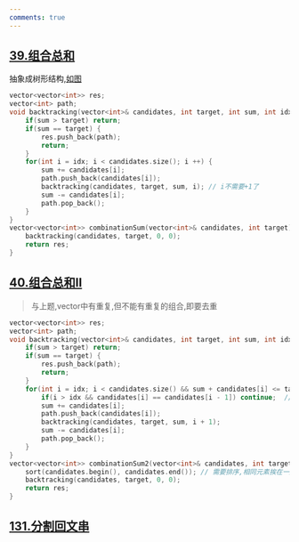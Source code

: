 ```yaml
---
comments: true
---
```


## [39.组合总和](https://leetcode.cn/problems/combination-sum/)

抽象成树形结构,[如图](https://code-thinking-1253855093.file.myqcloud.com/pics/20201223170730367.png)
```cpp linenums="1"
vector<vector<int>> res;
vector<int> path;
void backtracking(vector<int>& candidates, int target, int sum, int idx) {
    if(sum > target) return;
    if(sum == target) {
        res.push_back(path);
        return;
    }
    for(int i = idx; i < candidates.size(); i ++) { 
        sum += candidates[i];
        path.push_back(candidates[i]);
        backtracking(candidates, target, sum, i); // i不需要+1了
        sum -= candidates[i];
        path.pop_back();
    }
}
vector<vector<int>> combinationSum(vector<int>& candidates, int target) {
    backtracking(candidates, target, 0, 0);
    return res;
}
```

## [40.组合总和II](https://leetcode.cn/problems/combination-sum-ii/)

> 与上题,vector中有重复,但不能有重复的组合,即要去重

```cpp linenums="1"
vector<vector<int>> res;
vector<int> path;
void backtracking(vector<int>& candidates, int target, int sum, int idx) {
    if(sum > target) return;
    if(sum == target) {
        res.push_back(path);
        return;
    }
    for(int i = idx; i < candidates.size() && sum + candidates[i] <= target; i ++) {
        if(i > idx && candidates[i] == candidates[i - 1]) continue;  // 去重
        sum += candidates[i];
        path.push_back(candidates[i]);
        backtracking(candidates, target, sum, i + 1);
        sum -= candidates[i];
        path.pop_back();
    }
}
vector<vector<int>> combinationSum2(vector<int>& candidates, int target) {
    sort(candidates.begin(), candidates.end()); // 需要排序,相同元素挨在一起
    backtracking(candidates, target, 0, 0);
    return res;
}
```

## [131.分割回文串](https://leetcode.cn/problems/palindrome-partitioning/)

```cpp linenums="1"

```